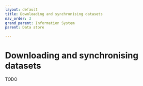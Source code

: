 ```yaml
---
layout: default
title: Downloading and synchronising datasets
nav_order: 3
grand_parent: Information System
parent: Data store

---
```


# Downloading and synchronising datasets

TODO